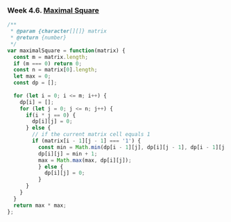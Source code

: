 ### Week 4.6. [Maximal Square](https://leetcode.com/explore/challenge/card/30-day-leetcoding-challenge/531/week-4/3312/)
```javascript
/**
 * @param {character[][]} matrix
 * @return {number}
 */
var maximalSquare = function(matrix) {
  const m = matrix.length;
  if (m === 0) return 0;
  const n = matrix[0].length;
  let max = 0;
  const dp = [];
  
  for (let i = 0; i <= m; i++) {
    dp[i] = [];
    for (let j = 0; j <= n; j++) {
      if(i * j == 0) {
        dp[i][j] = 0;
      } else {
        // if the current matrix cell equals 1
        if (matrix[i - 1][j - 1] === '1') {
          const min = Math.min(dp[i - 1][j], dp[i][j - 1], dp[i - 1][j - 1]);
          dp[i][j] = min + 1;
          max = Math.max(max, dp[i][j]);
          } else {
            dp[i][j] = 0;
          }
      }
    }
  }
  return max * max;
};
```
